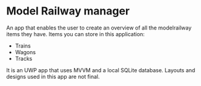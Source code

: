 # Model Railway manager

An app that enables the user to create an overview of all the modelrailway items they have.
Items you can store in this application:

* Trains
* Wagons
* Tracks

It is an UWP app that uses MVVM and a local SQLite database.
Layouts and designs used in this app are not final.